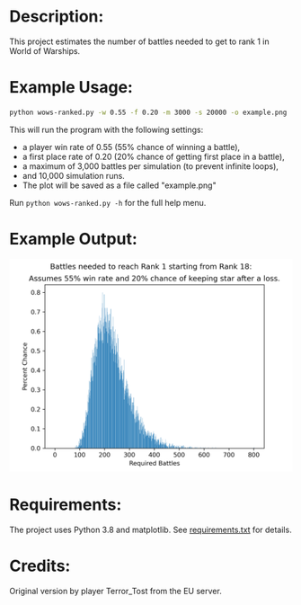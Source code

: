 # Description:
This project estimates the number of battles needed to get to rank 1 in World of Warships.

# Example Usage:
```bash
python wows-ranked.py -w 0.55 -f 0.20 -m 3000 -s 20000 -o example.png
```

This will run the program with the following settings:
* a player win rate of 0.55 (55% chance of winning a battle), 
* a first place rate of 0.20 (20% chance of getting first place in a battle),
* a maximum of 3,000 battles per simulation (to prevent infinite loops),
* and 10,000 simulation runs.
* The plot will be saved as a file called "example.png"

Run `python wows-ranked.py -h` for the full help menu.

# Example Output:
![Example histogram][example]


# Requirements:
The project uses Python 3.8 and matplotlib. See [requirements.txt](https://github.com/jcorvino/wows-ranked/blob/master/requirements.txt) for details.

# Credits:
Original version by player Terror_Tost from the EU server.


[example]: https://github.com/jcorvino/wows-ranked/raw/master/images/example.png "Example histogram"
